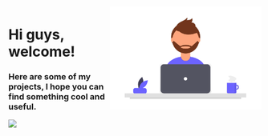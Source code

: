   <img align="right" width=60% height=auto src="https://github.com/charleseduardome/charleseduardome/blob/master/img_profile_github.png">

# Hi guys, welcome!

### Here are some of my projects, I hope you can find something cool and useful.

 <img src="https://img.shields.io/badge/charleseduardo.me%40gmail.com-red">

